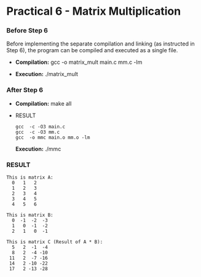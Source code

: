 
# Practical 6 - Matrix Multiplication

### Before Step 6

Before implementing the separate compilation and linking (as instructed
in Step 6), the program can be compiled and executed as a single file.

-   **Compilation:** gcc -o matrix_mult main.c mm.c -lm

-   **Execution:** ./matrix_mult

### After Step 6

-   **Compilation:** make all

-   RESULT

    ```{bash}
    gcc  -c -O3 main.c  
    gcc  -c -O3 mm.c
    gcc  -o mmc main.o mm.o -lm 
    ```

    **Execution:** ./mmc

### RESULT

```{bash}
This is matrix A:
  0   1   2 
  1   2   3 
  2   3   4 
  3   4   5 
  4   5   6 

This is matrix B:
  0  -1  -2  -3 
  1   0  -1  -2 
  2   1   0  -1 

This is matrix C (Result of A * B):
  5   2  -1  -4 
  8   2  -4 -10 
 11   2  -7 -16 
 14   2 -10 -22 
 17   2 -13 -28 
```
